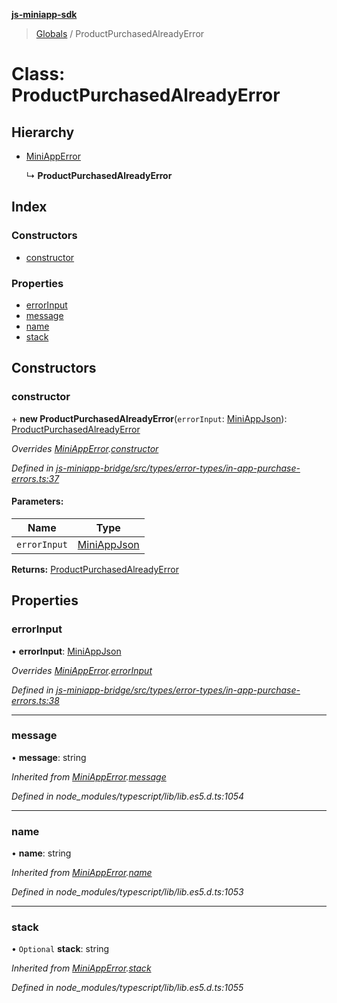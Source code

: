 **[js-miniapp-sdk](../README.md)**

> [Globals](../README.md) / ProductPurchasedAlreadyError

# Class: ProductPurchasedAlreadyError

## Hierarchy

* [MiniAppError](miniapperror.md)

  ↳ **ProductPurchasedAlreadyError**

## Index

### Constructors

* [constructor](productpurchasedalreadyerror.md#constructor)

### Properties

* [errorInput](productpurchasedalreadyerror.md#errorinput)
* [message](productpurchasedalreadyerror.md#message)
* [name](productpurchasedalreadyerror.md#name)
* [stack](productpurchasedalreadyerror.md#stack)

## Constructors

### constructor

\+ **new ProductPurchasedAlreadyError**(`errorInput`: [MiniAppJson](../interfaces/miniappjson.md)): [ProductPurchasedAlreadyError](productpurchasedalreadyerror.md)

*Overrides [MiniAppError](miniapperror.md).[constructor](miniapperror.md#constructor)*

*Defined in [js-miniapp-bridge/src/types/error-types/in-app-purchase-errors.ts:37](https://github.com/rakutentech/js-miniapp/blob/df2c090/js-miniapp-bridge/src/types/error-types/in-app-purchase-errors.ts#L37)*

#### Parameters:

Name | Type |
------ | ------ |
`errorInput` | [MiniAppJson](../interfaces/miniappjson.md) |

**Returns:** [ProductPurchasedAlreadyError](productpurchasedalreadyerror.md)

## Properties

### errorInput

•  **errorInput**: [MiniAppJson](../interfaces/miniappjson.md)

*Overrides [MiniAppError](miniapperror.md).[errorInput](miniapperror.md#errorinput)*

*Defined in [js-miniapp-bridge/src/types/error-types/in-app-purchase-errors.ts:38](https://github.com/rakutentech/js-miniapp/blob/df2c090/js-miniapp-bridge/src/types/error-types/in-app-purchase-errors.ts#L38)*

___

### message

•  **message**: string

*Inherited from [MiniAppError](miniapperror.md).[message](miniapperror.md#message)*

*Defined in node_modules/typescript/lib/lib.es5.d.ts:1054*

___

### name

•  **name**: string

*Inherited from [MiniAppError](miniapperror.md).[name](miniapperror.md#name)*

*Defined in node_modules/typescript/lib/lib.es5.d.ts:1053*

___

### stack

• `Optional` **stack**: string

*Inherited from [MiniAppError](miniapperror.md).[stack](miniapperror.md#stack)*

*Defined in node_modules/typescript/lib/lib.es5.d.ts:1055*
